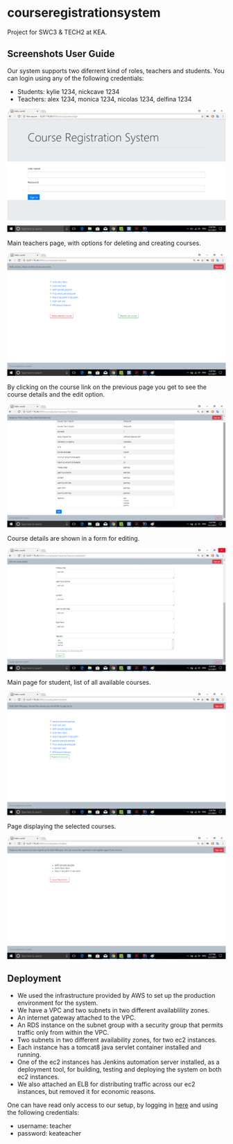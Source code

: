 # courseregistrationsystem
Project for SWC3 &amp; TECH2 at KEA.

## Screenshots User Guide
Our system supports two diferrent kind of roles, teachers and students.
You can login using any of the following credentials:
- Students: kylie 1234, nickcave 1234
- Teachers: alex 1234, monica 1234, nicolas 1234, delfina 1234

![System login page](doc/screenshots/loginPage.png)

Main teachers page, with options for deleting and creating courses.

![System login page](doc/screenshots/teacherMainPage.png)

By clicking on the course link on the previous page you get to see the course details and the edit option.

![System login page](doc/screenshots/courseDetails.png)

Course details are shown in a form for editing.

![System login page](doc/screenshots/editCourseDetails.png)

Main page for student, list of all available courses.

![System login page](doc/screenshots/studentAvailableCourseList.png)

Page displaying the selected courses.

![System login page](doc/screenshots/studentRegisteredCourseList.png)


## Deployment

- We used the infrastructure provided by AWS to set up the production environment for the system.
- We have a VPC and two subnets in two different availablility zones.
- An internet gateway attached to the VPC.
- An RDS instance on the subnet group with a security group that permits traffic only from within the VPC.
- Two subnets in two different availability zones, for two ec2 instances.
- Each instance has a tomcat8 java servlet container installed and running.
- One of the ec2 instances has Jenkins automation server installed, as a deployment tool, for building, testing and deploying the system
on both ec2 instances.
- We also attached an ELB for distributing traffic across our ec2 instances, but removed it for economic reasons. 

One can have read only access to our setup, by logging in [here](https://954604134118.signin.aws.amazon.com/console) and using the following credentials:

- username: teacher
- password: keateacher
